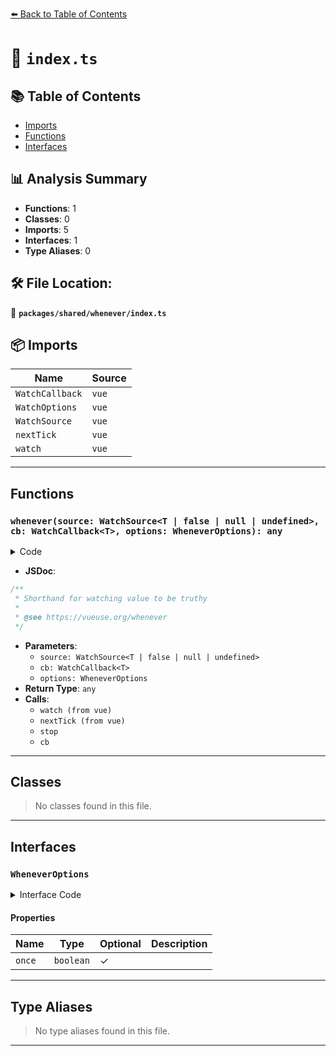 [⬅️ Back to Table of Contents](../../../index.md)

# 📄 `index.ts`

## 📚 Table of Contents

- [Imports](#imports)
- [Functions](#functions)
- [Interfaces](#interfaces)

## 📊 Analysis Summary

- **Functions**: 1
- **Classes**: 0
- **Imports**: 5
- **Interfaces**: 1
- **Type Aliases**: 0

## 🛠️ File Location:
📂 **`packages/shared/whenever/index.ts`**

## 📦 Imports

| Name | Source |
|------|--------|
| `WatchCallback` | `vue` |
| `WatchOptions` | `vue` |
| `WatchSource` | `vue` |
| `nextTick` | `vue` |
| `watch` | `vue` |


---

## Functions

### `whenever(source: WatchSource<T | false | null | undefined>, cb: WatchCallback<T>, options: WheneverOptions): any`

<details><summary>Code</summary>

```ts
export function whenever<T>(source: WatchSource<T | false | null | undefined>, cb: WatchCallback<T>, options?: WheneverOptions) {
  const stop = watch(
    source,
    (v, ov, onInvalidate) => {
      if (v) {
        if (options?.once)
          nextTick(() => stop())
        cb(v, ov, onInvalidate)
      }
    },
    {
      ...options,
      once: false,
    } as WatchOptions,
  )
  return stop
}
```
</details>

- **JSDoc**:
```ts
/**
 * Shorthand for watching value to be truthy
 *
 * @see https://vueuse.org/whenever
 */
```

- **Parameters**:
  - `source: WatchSource<T | false | null | undefined>`
  - `cb: WatchCallback<T>`
  - `options: WheneverOptions`
- **Return Type**: `any`
- **Calls**:
  - `watch (from vue)`
  - `nextTick (from vue)`
  - `stop`
  - `cb`

---

## Classes

> No classes found in this file.


---

## Interfaces

### `WheneverOptions`

<details><summary>Interface Code</summary>

```ts
export interface WheneverOptions extends WatchOptions {
  /**
   * Only trigger once when the condition is met
   *
   * Override the `once` option in `WatchOptions`
   *
   * @default false
   */
  once?: boolean
}
```
</details>

#### Properties

| Name | Type | Optional | Description |
|------|------|----------|-------------|
| `once` | `boolean` | ✓ |  |


---

## Type Aliases

> No type aliases found in this file.


---